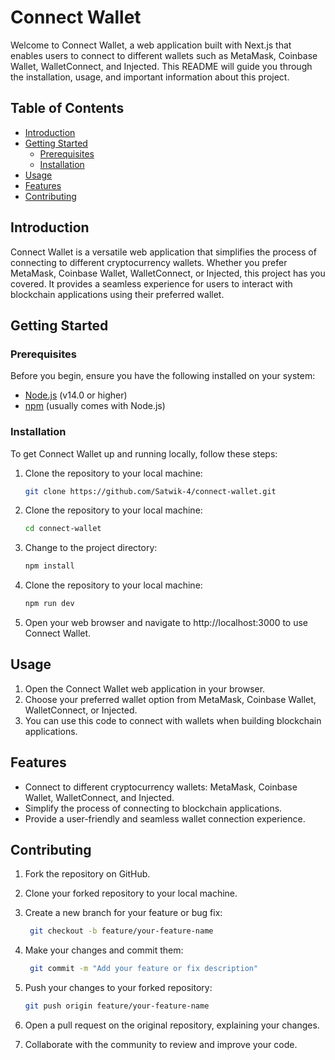 # Connect Wallet

Welcome to Connect Wallet, a web application built with Next.js that enables users to connect to different wallets such as MetaMask, Coinbase Wallet, WalletConnect, and Injected. This README will guide you through the installation, usage, and important information about this project.

## Table of Contents
- [Introduction](#introduction)
- [Getting Started](#getting-started)
  - [Prerequisites](#prerequisites)
  - [Installation](#installation)
- [Usage](#usage)
- [Features](#features)
- [Contributing](#contributing)

## Introduction

Connect Wallet is a versatile web application that simplifies the process of connecting to different cryptocurrency wallets. Whether you prefer MetaMask, Coinbase Wallet, WalletConnect, or Injected, this project has you covered. It provides a seamless experience for users to interact with blockchain applications using their preferred wallet.

## Getting Started

### Prerequisites

Before you begin, ensure you have the following installed on your system:

- [Node.js](https://nodejs.org/) (v14.0 or higher)
- [npm](https://www.npmjs.com/) (usually comes with Node.js)

### Installation

To get Connect Wallet up and running locally, follow these steps:

1. Clone the repository to your local machine:

   ```bash
   git clone https://github.com/Satwik-4/connect-wallet.git

2. Clone the repository to your local machine:

   ```bash
   cd connect-wallet

3. Change to the project directory:

   ```bash
   npm install

4. Clone the repository to your local machine:

   ```bash
   npm run dev

5. Open your web browser and navigate to http://localhost:3000 to use Connect Wallet.

## Usage

1. Open the Connect Wallet web application in your browser.
2. Choose your preferred wallet option from MetaMask, Coinbase Wallet, WalletConnect, or Injected.
3. You can use this code to connect with wallets when building blockchain applications.

## Features

- Connect to different cryptocurrency wallets: MetaMask, Coinbase Wallet, WalletConnect, and Injected.
- Simplify the process of connecting to blockchain applications.
- Provide a user-friendly and seamless wallet connection experience.

## Contributing

1. Fork the repository on GitHub.
2. Clone your forked repository to your local machine.
3. Create a new branch for your feature or bug fix:

   ```bash
    git checkout -b feature/your-feature-name
   
4. Make your changes and commit them:

   ```bash
    git commit -m "Add your feature or fix description"
   
5. Push your changes to your forked repository:

   ```bash
   git push origin feature/your-feature-name

6. Open a pull request on the original repository, explaining your changes.
7. Collaborate with the community to review and improve your code.

